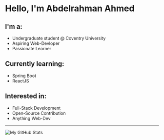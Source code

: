 # Hello, I'm Abdelrahman Ahmed

## I'm a:
- Undergraduate student @ Coventry University
- Aspiring Web-Devloper
- Passionate Learner

## Currently learning:
- Spring Boot
- ReactJS

## Interested in:
- Full-Stack Development
- Open-Source Contribution
- Anything Web-Dev 
---
![My GitHub Stats](https://github-readme-stats.vercel.app/api?username=AbdelrahmanSuliman&show_icons=true&theme=radical)

